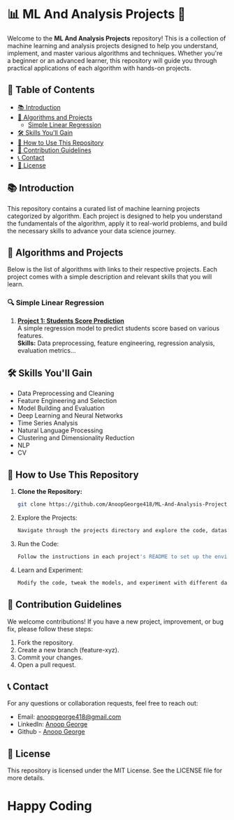 # 📊 ML And Analysis Projects 🚀

Welcome to the **ML And Analysis Projects** repository! This is a collection of machine learning and analysis projects designed to help you understand, implement, and master various algorithms and techniques. Whether you're a beginner or an advanced learner, this repository will guide you through practical applications of each algorithm with hands-on projects.

## 🌟 Table of Contents

- [📚 Introduction](#-introduction)
- [🧠 Algorithms and Projects](#-algorithms-and-projects)
  - [Simple Linear Regression](#linear-regression)
- [🛠️ Skills You'll Gain](#-skills-youll-gain)
- [🚀 How to Use This Repository](#-how-to-use-this-repository)
- [📝 Contribution Guidelines](#-contribution-guidelines)
- [📞 Contact](#-contact)
- [📜 License](#-license)

## 📚 Introduction

This repository contains a curated list of machine learning projects categorized by algorithm. Each project is designed to help you understand the fundamentals of the algorithm, apply it to real-world problems, and build the necessary skills to advance your data science journey.

## 🧠 Algorithms and Projects

Below is the list of algorithms with links to their respective projects. Each project comes with a simple description and relevant skills that you will learn.

### 🔍 Simple Linear Regression

1. **[Project 1: Students Score Prediction](https://github.com/AnoopGeorge418/Students-Score-Prediction)**  
   A simple regression model to predict students score based on various features.  
   **Skills:** Data preprocessing, feature engineering, regression analysis, evaluation metrics...


## 🛠️ Skills You'll Gain

- Data Preprocessing and Cleaning
- Feature Engineering and Selection
- Model Building and Evaluation
- Deep Learning and Neural Networks
- Time Series Analysis
- Natural Language Processing
- Clustering and Dimensionality Reduction
- NLP
- CV

## 🚀 How to Use This Repository

1. **Clone the Repository:**  
   ```bash
   git clone https://github.com/AnoopGeorge418/ML-And-Analysis-Projects.git

2. Explore the Projects:
   ```bash
   Navigate through the projects directory and explore the code, datasets, and notebooks.

4. Run the Code:
   ```bash
   Follow the instructions in each project's README to set up the environment and run the code.

6. Learn and Experiment:
   ```bash
   Modify the code, tweak the models, and experiment with different datasets to deepen your understanding.

## 📝 Contribution Guidelines
We welcome contributions! If you have a new project, improvement, or bug fix, please follow these steps:

1. Fork the repository.
2. Create a new branch (feature-xyz).
3. Commit your changes.
4. Open a pull request.

## 📞 Contact
For any questions or collaboration requests, feel free to reach out:

- Email: anoopgeorge418@gmail.com
- LinkedIn: [Anoop George](https://www.linkedin.com/in/anoop-george418/)
- Github - [Anoop George](https://github.com/AnoopGeorge418)

## 📜 License
This repository is licensed under the MIT License. See the LICENSE file for more details.

# **Happy Coding**

